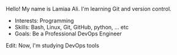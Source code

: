 Hello! My name is Lamiaa Ali. I'm learning Git and version control.

- Interests: Programming 
- Skills: Bash, Linux, Git, GitHub, python, ... etc
- Goals: Be a Professional DevOps Engineer

Edit:
Now, I'm studying DevOps tools
